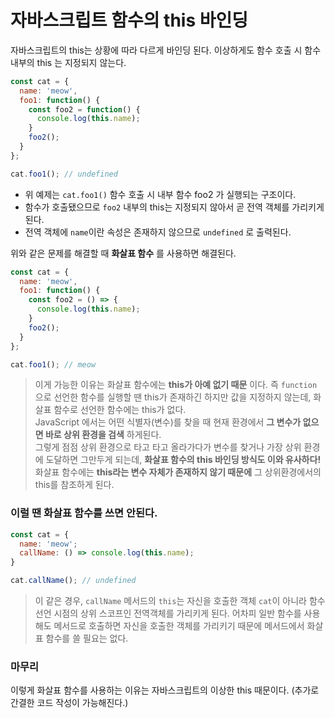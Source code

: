 # 자바스크립트 함수의 this 바인딩
자바스크립트의 this는 상황에 따라 다르게 바인딩 된다. 이상하게도 함수 호출 시 함수 내부의 this 는 지정되지 않는다.  
```javascript
const cat = {
  name: 'meow',
  foo1: function() {
    const foo2 = function() {
      console.log(this.name);
    }
    foo2();
  }
};

cat.foo1();	// undefined
```
- 위 예제는 ```cat.foo1()``` 함수 호출 시 내부 함수 foo2 가 실행되는 구조이다.
- 함수가 호출됐으므로 ```foo2``` 내부의 this는 지정되지 않아서 곧 전역 객체를 가리키게 된다.
- 전역 객체에 ```name```이란 속성은 존재하지 않으므로 ```undefined``` 로 출력된다.

위와 같은 문제를 해결할 때 __화살표 함수__ 를 사용하면 해결된다.  
```javascript
const cat = {
  name: 'meow',
  foo1: function() {
    const foo2 = () => {
      console.log(this.name);
    }
    foo2();
  }
};

cat.foo1();	// meow
```
> 이게 가능한 이유는 화살표 함수에는 __this가 아예 없기 때문__ 이다. 즉 ```function``` 으로 선언한 함수를 실행할 땐 this가 존재하긴 하지만 값을 지정하지 않는데, 화살표 함수로 선언한 함수에는 this가 없다.  
> JavaScript 에서는 어떤 식별자(변수)를 찾을 때 현재 환경에서 __그 변수가 없으면 바로 상위 환경을 검색__ 하게된다.  
> 그렇게 점점 상위 환경으로 타고 타고 올라가다가 변수를 찾거나 가장 상위 환경에 도달하면 그만두게 되는데, __화살표 함수의 this 바인딩 방식도 이와 유사하다!__  
> 화살표 함수에는 __this라는 변수 자체가 존재하지 않기 때문에__ 그 상위환경에서의 this를 참조하게 된다.  

### 이럴 땐 화살표 함수를 쓰면 안된다.
```javascript
const cat = {
  name: 'meow';
  callName: () => console.log(this.name);
}

cat.callName();	// undefined
```
> 이 같은 경우, ```callName``` 메서드의 ```this```는 자신을 호출한 객체 ```cat```이 아니라 함수 선언 시점의 상위 스코프인 전역객체를 가리키게 된다. 어차피 일반 함수를 사용해도 메서드로 호출하면 자신을 호출한 객체를 가리키기 때문에 메서드에서 화살표 함수를 쓸 필요는 없다.

### 마무리
이렇게 화살표 함수를 사용하는 이유는 자바스크립트의 이상한 this 때문이다. (추가로 간결한 코드 작성이 가능해진다.)






